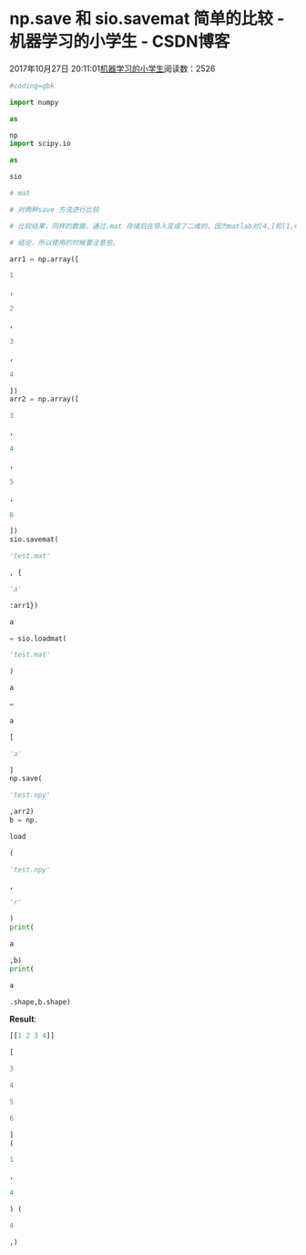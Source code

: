
# np.save 和 sio.savemat 简单的比较 - 机器学习的小学生 - CSDN博客


2017年10月27日 20:11:01[机器学习的小学生](https://me.csdn.net/xuluhui123)阅读数：2526



```python
#coding=gbk
```
```python
import numpy
```
```python
as
```
```python
np
import scipy.io
```
```python
as
```
```python
sio
```
```python
# mat
```
```python
# 对两种save 方法进行比较
```
```python
# 比较结果，同样的数据，通过.mat 存储后在导入变成了二维的，因为matlab对[4,]和[1,4]没有区别，但python有区别。
```
```python
# 结论，所以使用的时候要注意些。
```
```python
arr1 = np.array([
```
```python
1
```
```python
,
```
```python
2
```
```python
,
```
```python
3
```
```python
,
```
```python
4
```
```python
])
arr2 = np.array([
```
```python
3
```
```python
,
```
```python
4
```
```python
,
```
```python
5
```
```python
,
```
```python
6
```
```python
])
sio.savemat(
```
```python
'test.mat'
```
```python
, {
```
```python
'a'
```
```python
:arr1})
```
```python
a
```
```python
= sio.loadmat(
```
```python
'test.mat'
```
```python
)
```
```python
a
```
```python
=
```
```python
a
```
```python
[
```
```python
'a'
```
```python
]
np.save(
```
```python
'test.npy'
```
```python
,arr2)
b = np.
```
```python
load
```
```python
(
```
```python
'test.npy'
```
```python
,
```
```python
'r'
```
```python
)
print(
```
```python
a
```
```python
,b)
print(
```
```python
a
```
```python
.shape,b.shape)
```
**Result**:
```python
[[1 2 3 4]]
```
```python
[
```
```python
3
```
```python
4
```
```python
5
```
```python
6
```
```python
]
(
```
```python
1
```
```python
,
```
```python
4
```
```python
) (
```
```python
4
```
```python
,)
```

